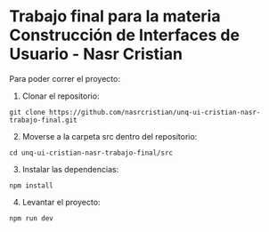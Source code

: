 # Trabajo final para la materia Construcción de Interfaces de Usuario - Nasr Cristian

Para poder correr el proyecto:

1. Clonar el repositorio: 
```shell
git clone https://github.com/nasrcristian/unq-ui-cristian-nasr-trabajo-final.git
```

2. Moverse a la carpeta src dentro del repositorio:
```shell
cd unq-ui-cristian-nasr-trabajo-final/src
```

3. Instalar las dependencias:
```shell
npm install
```
   
4. Levantar el proyecto:
```shell
npm run dev
```
